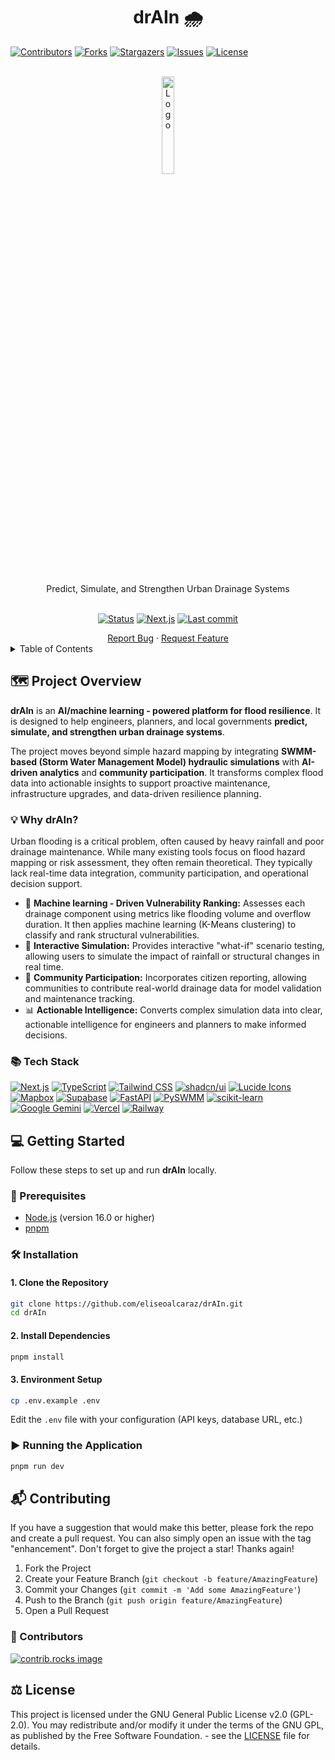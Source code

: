 <h1 align="center">drAIn 🌧️</h1>
<a id="readme-top"></a>

[![Contributors][contributors-shield]][contributors-url]
[![Forks][forks-shield]][forks-url]
[![Stargazers][stars-shield]][stars-url]
[![Issues][issues-shield]][issues-url]
<a href="https://github.com/eliseoalcaraz/drAIn/blob/main/LICENSE">
<img alt="License" src="https://img.shields.io/badge/License-GPL--2.0-blue?style=for-the-badge" />
</a>

<div align="center">
  <br />
  <a href="https://github.com/eliseoalcaraz/drAIn">
    <img src="public/images/logo.png" alt="Logo" width="20%" height="20%">
  </a>
  <br />
  <p align="center">
    <br />
      Predict, Simulate, and Strengthen Urban Drainage Systems
    <br />
    <br />
    <p align="center">
      <a href="#"><img alt="Status" src="https://img.shields.io/badge/status-Beta-yellow?style=flat&color=yellow" /></a>
      <a href="https://nextjs.org/"><img alt="Next.js" src="https://img.shields.io/badge/Next.js-15.5.4-2B2B2B?logo=nextdotjs&logoColor=white&style=flat" /></a>
      <a href="https://github.com/eliseoalcaraz/drAIn/commits/main"><img alt="Last commit" src="https://proxy.cyb3rko.de/shields/github/last-commit/eliseoalcaraz/drAIn?color=coral&logo=git&logoColor=white" /></a>
  </p>
  <a href="https://github.com/eliseoalcaraz/drAIn/issues/new?labels=bug&template=bug-report---.md">Report Bug</a>
  &middot;
  <a href="https://github.com/eliseoalcaraz/drAIn/issues/new?labels=enhancement&template=feature-request---.md">Request Feature</a>
</div>

<!-- TABLE OF CONTENTS -->
<details>
  <summary>Table of Contents</summary>
  <ol>
    <li>
      <a href="#%EF%B8%8F-project-overview">🗺️ Project Overview</a>
      <ul>
        <li><a href="#-tech-stack">📚 Tech Stack</a></li>
      </ul>
    </li>
    <li>
      <a href="#-getting-started">💻 Getting Started</a>
      <ul>
        <li><a href="#-prerequisites">🔧 Prerequisites</a></li>
        <li><a href="#%EF%B8%8F-installation">🛠️ Installation</a></li>
        <li><a href="#%EF%B8%8F-running-the-application">▶️ Running</a></li>
      </ul>
    </li>
    <li><a href="#-contributing">📬 Contributing</a></li>
    <li><a href="#%EF%B8%8F-license">⚖️ License</a></li>
  </ol>
</details>

## 🗺️ Project Overview

**drAIn** is an **AI/machine learning - powered platform for flood resilience**. It is designed to help engineers, planners, and local governments **predict, simulate, and strengthen urban drainage systems**.

The project moves beyond simple hazard mapping by integrating **SWMM-based (Storm Water Management Model) hydraulic simulations** with **AI-driven analytics** and **community participation**. It transforms complex flood data into actionable insights to support proactive maintenance, infrastructure upgrades, and data-driven resilience planning.


### 💡 Why drAIn?

Urban flooding is a critical problem, often caused by heavy rainfall and poor drainage maintenance. While many existing tools focus on flood hazard mapping or risk assessment, they often remain theoretical. They typically lack real-time data integration, community participation, and operational decision support.

* 🧠 **Machine learning - Driven Vulnerability Ranking:** Assesses each drainage component using metrics like flooding volume and overflow duration. It then applies machine learning (K-Means clustering) to classify and rank structural vulnerabilities.
* 🌊 **Interactive Simulation:** Provides interactive "what-if" scenario testing, allowing users to simulate the impact of rainfall or structural changes in real time.
* 👥 **Community Participation:** Incorporates citizen reporting, allowing communities to contribute real-world drainage data for model validation and maintenance tracking.
* 📊 **Actionable Intelligence:** Converts complex simulation data into clear, actionable intelligence for engineers and planners to make informed decisions.

### 📚 Tech Stack

<p align="left">
  <a href="https://nextjs.org/"><img alt="Next.js" src="https://img.shields.io/badge/Next.js-2B2B2B?logo=nextdotjs&logoColor=white&style=flat" /></a>
  <a href="https://www.typescriptlang.org/"><img alt="TypeScript" src="https://img.shields.io/badge/TypeScript-3178C6?logo=typescript&logoColor=white&style=flat" /></a>
  <a href="https://tailwindcss.com/"><img alt="Tailwind CSS" src="https://img.shields.io/badge/Tailwind_CSS-0EA5E9?logo=tailwindcss&logoColor=white&style=flat" /></a>
  <a href="https://ui.shadcn.com/"><img alt="shadcn/ui" src="https://img.shields.io/badge/shadcn/ui-111111?logo=shadcnui&logoColor=white&style=flat" /></a>
  <a href="https://lucide.dev/"><img alt="Lucide Icons" src="https://img.shields.io/badge/Lucide_Icons-10B981?logo=lucide&logoColor=white&style=flat" /></a>
  <a href="https://www.mapbox.com/"><img alt="Mapbox" src="https://img.shields.io/badge/Mapbox-000000?logo=mapbox&logoColor=white&style=flat" /></a>
  <a href="https://supabase.com"><img alt="Supabase" src="https://img.shields.io/badge/Supabase-269e6c?logo=supabase&logoColor=white&style=flat" /></a>
  <a href="https://fastapi.tiangolo.com/"><img alt="FastAPI" src="https://img.shields.io/badge/FastAPI-009688?logo=fastapi&logoColor=white&style=flat" /></a>
  <a href="https://www.epa.gov/water-research/storm-water-management-model-swmm"><img alt="PySWMM" src="https://img.shields.io/badge/PySWMM-0078D4?logo=python&logoColor=white&style=flat" /></a>
  <a href="https://scikit-learn.org/"><img alt="scikit-learn" src="https://img.shields.io/badge/scikit--learn-F7931E?logo=scikitlearn&logoColor=white&style=flat" /></a>
  <a href="https://gemini.google.com/"><img alt="Google Gemini" src="https://img.shields.io/badge/Google_Gemini-4285F4?logo=googlegemini&logoColor=white&style=flat" /></a>
  <a href="https://vercel.com/"><img alt="Vercel" src="https://img.shields.io/badge/Vercel-232323?logo=vercel&logoColor=white&style=flat" /></a>
  <a href="https://railway.app/"><img alt="Railway" src="https://img.shields.io/badge/Railway-0B0D0E?logo=railway&logoColor=white&style=flat" /></a>
</p>






## 💻 Getting Started

Follow these steps to set up and run **drAIn** locally.

### 🔧 Prerequisites
- [Node.js](https://nodejs.org/) (version 16.0 or higher)
- [pnpm](https://pnpm.io/)

### 🛠️ Installation

#### 1. Clone the Repository

```sh
git clone https://github.com/eliseoalcaraz/drAIn.git
cd drAIn
```

#### 2. Install Dependencies

```sh
pnpm install
```

#### 3. Environment Setup

```bash
cp .env.example .env
```

Edit the `.env` file with your configuration (API keys, database URL, etc.)

### ▶️ Running the Application

```sh
pnpm run dev
```

<!-- CONTRIBUTING -->

## 📬 Contributing

If you have a suggestion that would make this better, please fork the repo and create a pull request. You can also simply open an issue with the tag "enhancement".
Don't forget to give the project a star! Thanks again!

1. Fork the Project
2. Create your Feature Branch (`git checkout -b feature/AmazingFeature`)
3. Commit your Changes (`git commit -m 'Add some AmazingFeature'`)
4. Push to the Branch (`git push origin feature/AmazingFeature`)
5. Open a Pull Request

### 📢 Contributors

<a href="https://github.com/eliseoalcaraz/drAIn/graphs/contributors">
  <img src="https://contrib.rocks/image?repo=eliseoalcaraz/drAIn" alt="contrib.rocks image" />
</a>

<!-- LICENSE -->

## ⚖️ License

This project is licensed under the GNU General Public License v2.0 (GPL-2.0).
You may redistribute and/or modify it under the terms of the GNU GPL, as published by the Free Software Foundation. - see the [LICENSE](LICENSE) file for details.

<!-- MARKDOWN LINKS & IMAGES -->
<!-- https://www.markdownguide.org/basic-syntax/#reference-style-links -->

[contributors-shield]: https://img.shields.io/github/contributors/eliseoalcaraz/drAIn.svg?style=for-the-badge
[contributors-url]: https://github.com/eliseoalcaraz/drAIn/graphs/contributors
[forks-shield]: https://img.shields.io/github/forks/eliseoalcaraz/drAIn.svg?style=for-the-badge
[forks-url]: https://github.com/eliseoalcaraz/drAIn/network/members
[stars-shield]: https://img.shields.io/github/stars/eliseoalcaraz/drAIn.svg?style=for-the-badge
[stars-url]: https://github.com/eliseoalcaraz/drAIn/stargazers
[issues-shield]: https://img.shields.io/github/issues/eliseoalcaraz/drAIn.svg?style=for-the-badge
[issues-url]: https://github.com/eliseoalcaraz/drAIn/issues

